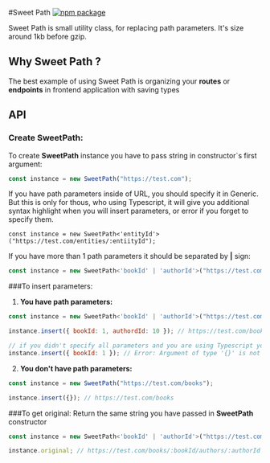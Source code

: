 #Sweet Path [![npm package][npm-badge]][npm]

[npm-badge]: https://img.shields.io/badge/npm-sweet--path-blue
[npm]: https://www.npmjs.com/package/sweet-path

Sweet Path is small utility class, for replacing path parameters. It's size around 1kb before gzip.

## Why Sweet Path ?

The best example of using Sweet Path is organizing your **routes** or **endpoints** in frontend application with saving types

## API

### Create SweetPath:
To create **SweetPath** instance you have to pass string in constructor`s first argument:

```js
const instance = new SweetPath("https://test.com");
```

If you have path parameters inside of URL, you should specify it in Generic. But this is only for thous, who using Typescript, it will give you additional syntax highlight when you will insert parameters, or error if you forget to specify them.

`const instance = new SweetPath<'entityId'>("https://test.com/entities/:entiityId");`

If you have more than 1 path parameters it should be separated by **|** sign:

```js
const instance = new SweetPath<'bookId' | 'authorId'>("https://test.com/books/:bookId/authors/:authorId");
```

###To insert parameters:
1. **You have path parameters:**
```js
const instance = new SweetPath<'bookId' | 'authorId'>("https://test.com/books/:bookId/authors/:authorId");

instance.insert({ bookId: 1, authordId: 10 }); // https://test.com/books/1/authors/2

// if you didn't specify all parameters and you are using Typescript you'll get error
instance.insert({ bookId: 1 }); // Error: Argument of type '{}' is not assignable to parameter of type 'Record<"bookId" | "authorId", any>
```

2. **You don't have path parameters:**

```js
const instance = new SweetPath("https://test.com/books");

instance.insert({}); // https://test.com/books
```

###To get original:
Return the same string you have passed in **SweetPath** constructor
```js
const instance = new SweetPath<'bookId' | 'authorId'>("https://test.com/books/:bookId/authors/:authorId");

instance.original; // https://test.com/books/:bookId/authors/:authorId
```

